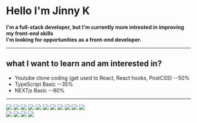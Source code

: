 # Hello I'm Jinny K

**I'm a full-stack developer, but I'm currently more intrested in improving my front-end skills <br>
I'm looking for opportunities as a front-end developer.**<br>

---

## what I want to learn and am interested in? 
- Youtube clone coding (get used to React, React hooks, PostCSS) --50%<br>
- TypeScript Basic --35%
- NEXTjs Basic --80%
---

<div>
<img src="https://img.shields.io/badge/JavaScript-yellow?style=for-the-badge&logo=JavaScript&logoColor=white">
<img src="https://img.shields.io/badge/CSS-blue?style=for-the-badge&logo=CSS3&logoColor=white">
<img src="https://img.shields.io/badge/HTML5-red?style=for-the-badge&logo=HTML5&logoColor=white">
<img src="https://img.shields.io/badge/React-blue?style=for-the-badge&color=blue&logo=React&logoColor=white">
<img src="https://img.shields.io/badge/Redux-764ABC?style=for-the-badge&color=764ABC&logo=Redux&logoColor=white">
<img src="https://img.shields.io/badge/Node.Js-339933?style=for-the-badge&color=339933&logo=Node.Js&logoColor=white">
<img src="https://img.shields.io/badge/SQLite-003B57?style=for-the-badge&color=003B57&logo=SQLite&logoColor=white">
<img src="https://img.shields.io/badge/Jest-C21325?style=for-the-badge&color=C21325&logo=Jest&logoColor=white">
<img src="https://img.shields.io/badge/Auth0-EB5424?style=for-the-badge&color=EB5424&logo=Auth0&logoColor=white">
<img src="https://img.shields.io/badge/Sass-CC6699?style=for-the-badge&color=CC6699&logo=Sass&logoColor=white">
<img src="https://img.shields.io/badge/Heroku-430098?style=for-the-badge&color=430098&logo=Heroku&logoColor=white">
</div>

<div>
<a href="https://www.linkedin.com/in/jinhee-kim-b336aa183/" target="_blank"><img src="https://img.shields.io/badge/-LinkedIn-blue?style=flat-square&logo=Linkedin&logoColor=white&link=https://www.linkedin.com/in/jinhee-kim-b336aa183/"></a>
<a href="https://twitter.com/jinnyk015/" target="_blank"><img src="https://img.shields.io/badge/-Twitter-7a68cc?style=flat-square&logo=Twitter&logoColor=white&link=https://twitter.com/jinnyk015/"></a>
<a href="https://jinnykim015@gmail.com" target="_blank"><img src="https://img.shields.io/badge/Gmail-red?style=flat-square&logo=Gmail&logoColor=white&link=https://jinnykim015@gmail.com"></a>
<a href="https://jinnyk015.github.io/JinnyK015/" target="_blank"><img src="https://img.shields.io/badge/Study Blog-FF9D00?style=flat-square&logo=Medium&logoColor=white&link=https://jinnyk015.github.io/JinnyK015/"></a>
</div>
